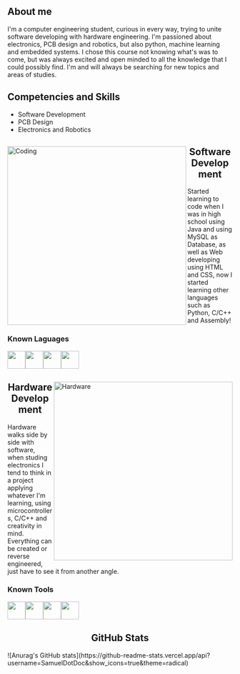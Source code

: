 <div>
<h2>About me</h2>

<p>I'm a computer engineering student, curious in every way, trying to unite software developing with hardware engineering. I'm passioned about electronics, PCB design and robotics, but also python, machine learning and embedded systems. I chose this course not knowing what's was to come, but was always excited and open minded to all the knowledge that I could possibly find. I'm and will always be searching for new topics and areas of studies.</p>

<h2>Competencies and Skills</h2>
<ul>
  <li>Software Development</li>
  <li>PCB Design</li>
  <li>Electronics and Robotics</li>
</ul>
</div>
<div>
<img align="left" alt="Coding" width="400" src="https://media1.giphy.com/media/26tn33aiTi1jkl6H6/giphy.gif">
<h2 align="center">Software Development</h2>
<span align="right">Started learning to code when I was in high school using Java and using MySQL as Database, as well as Web developing using HTML and CSS, now I started learning other languages such as Python, C/C++ and Assembly!</span>
</br>
  <h3>Known Laguages</h3>
  <img src="https://cdn3.iconfinder.com/data/icons/logos-and-brands-adobe/512/267_Python-512.png" height=40><img src="https://static.thenounproject.com/png/5151631-200.png" height=40><img src="https://cdn.freebiesupply.com/logos/large/2x/java-14-logo-png-transparent.png" height=40><img src="https://upload.wikimedia.org/wikipedia/commons/thumb/1/18/ISO_C%2B%2B_Logo.svg/1822px-ISO_C%2B%2B_Logo.svg.png" height=40>
</div>

<div>
<img align="right" alt="Hardware" width="400" src="https://i.giphy.com/media/PiuL0MyzhlQv9fkNrY/giphy.webp">
<h2 align="center">Hardware Development</h2>
<span align="left">Hardware walks side by side with software, when studing electronics I tend to think in a project applying whatever I'm learning, using microcontrollers, C/C++ and creativity in mind. Everything can be created or reverse engineered, just have to see it from another angle.</span>
</br>
  <h3>Known Tools</h3>
  <img src="https://avatars.githubusercontent.com/u/3374914?s=200&v=4" height=40><img src="https://brandslogos.com/wp-content/uploads/images/large/arduino-logo-1.png" height=40><img src="https://seeklogo.com/images/E/espressif-systems-logo-1350B9E771-seeklogo.com.png" height=40><img src="https://cdn.freebiesupply.com/logos/thumbs/2x/raspberry-pi-logo.png" height=40>
</div>

<h2 align="Center">GitHub Stats</h2>
![Anurag's GitHub stats](https://github-readme-stats.vercel.app/api?username=SamuelDotDoc&show_icons=true&theme=radical)

<!--
**SamuelDotDoc/SamuelDotDoc** is a ✨ _special_ ✨ repository because its `README.md` (this file) appears on your GitHub profile.

Here are some ideas to get you started:

- 🔭 I’m currently working on ...
- 🌱 I’m currently learning ...
- 👯 I’m looking to collaborate on ...
- 🤔 I’m looking for help with ...
- 💬 Ask me about ...
- 📫 How to reach me: ...
- 😄 Pronouns: ...
- ⚡ Fun fact: ...
-->
